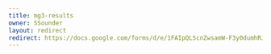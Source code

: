 ```yaml
---
title: mg3-results
owner: SSounder
layout: redirect
redirect: https://docs.google.com/forms/d/e/1FAIpQLScnZwsamW-F3y0dumhRJl-QICJ1TDQajGrHTEjkM76ybA7TkQ/viewform
---
```


